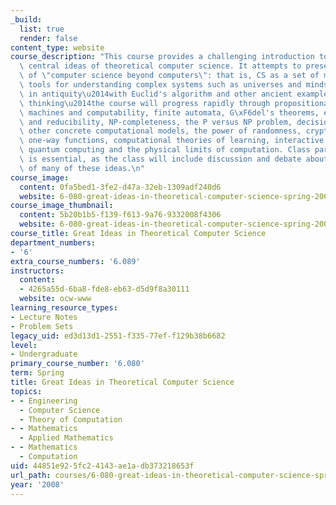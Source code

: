 ```yaml
---
_build:
  list: true
  render: false
content_type: website
course_description: "This course provides a challenging introduction to some of the\
  \ central ideas of theoretical computer science. It attempts to present a vision\
  \ of \"computer science beyond computers\": that is, CS as a set of mathematical\
  \ tools for understanding complex systems such as universes and minds. Beginning\
  \ in antiquity\u2014with Euclid's algorithm and other ancient examples of computational\
  \ thinking\u2014the course will progress rapidly through propositional logic, Turing\
  \ machines and computability, finite automata, G\xF6del's theorems, efficient algorithms\
  \ and reducibility, NP-completeness, the P versus NP problem, decision trees and\
  \ other concrete computational models, the power of randomness, cryptography and\
  \ one-way functions, computational theories of learning, interactive proofs, and\
  \ quantum computing and the physical limits of computation. Class participation\
  \ is essential, as the class will include discussion and debate about the implications\
  \ of many of these ideas.\n"
course_image:
  content: 0fa5bed1-3fe2-d47a-32eb-1309adf240d6
  website: 6-080-great-ideas-in-theoretical-computer-science-spring-2008
course_image_thumbnail:
  content: 5b20b1b5-f139-f613-9a76-9332008f4306
  website: 6-080-great-ideas-in-theoretical-computer-science-spring-2008
course_title: Great Ideas in Theoretical Computer Science
department_numbers:
- '6'
extra_course_numbers: '6.089'
instructors:
  content:
  - 4265a55d-6ba8-fde8-eb63-d5d9f8a30111
  website: ocw-www
learning_resource_types:
- Lecture Notes
- Problem Sets
legacy_uid: ed3d13d1-2551-f335-77ef-f129b38b6682
level:
- Undergraduate
primary_course_number: '6.080'
term: Spring
title: Great Ideas in Theoretical Computer Science
topics:
- - Engineering
  - Computer Science
  - Theory of Computation
- - Mathematics
  - Applied Mathematics
- - Mathematics
  - Computation
uid: 44851e92-5fc2-4143-ae1a-db373218653f
url_path: courses/6-080-great-ideas-in-theoretical-computer-science-spring-2008
year: '2008'
---
```

